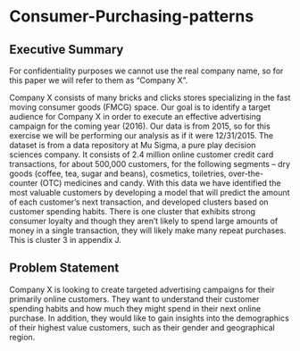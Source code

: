 # Consumer-Purchasing-patterns
## Executive Summary
 
For confidentiality purposes we cannot use the real company name, so for this paper we will refer to them as “Company X”. 
 
Company X consists of many bricks and clicks stores specializing in the fast moving consumer goods (FMCG) space. Our goal is to identify a target audience for Company X in order to execute an effective advertising campaign for the coming year (2016). Our data is from 2015, so for this exercise we will be performing our analysis as if it were 12/31/2015.
The dataset is from a data repository at Mu Sigma, a pure play decision sciences company. It consists of 2.4 million online customer credit card transactions, for about 500,000 customers, for the following segments – dry goods (coffee, tea, sugar and beans), cosmetics, toiletries, over-the-counter (OTC) medicines and candy. 
With this data we have identified the most valuable customers by developing a model that will predict the amount of each customer’s next transaction, and developed clusters based on customer spending habits. There is one cluster that exhibits strong consumer loyalty and though they aren’t likely to spend large amounts of money in a single transaction, they will likely make many repeat purchases. This is cluster 3 in appendix J.
 
## Problem Statement

Company X is looking to create targeted advertising campaigns for their primarily online customers. They want to understand their customer spending habits and how much they might spend in their next online purchase. In addition, they would like to gain insights into the demographics of their highest value customers, such as their gender and geographical region.
